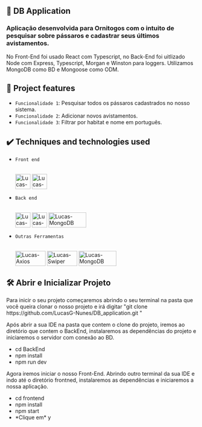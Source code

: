 ## 📁 DB Application

<h3>Aplicação desenvolvida para Ornitogos com o intuito de pesquisar sobre pássaros e cadastrar seus últimos avistamentos.</h3>
<p>No Front-End foi usado React com Typescript, no Back-End foi uitlizado Node com Express, Typescript, Morgan e Winston para loggers. Utilizamos MongoDB como BD e Mongoose como ODM.</p>

## :hammer: Project features

- `Funcionalidade 1`: Pesquisar todos os pássaros cadastrados no nosso sistema.
- `Funcionalidade 2`: Adicionar novos avistamentos.
- `Funcionalidade 3`: Filtrar por habitat e nome em português.

## ✔️ Techniques and technologies used

- `Front end`


  <div style="display: inline_block"><br>
  <img align="center" alt="Lucas-React" height="40" width="40" src="https://upload.wikimedia.org/wikipedia/commons/thumb/a/a7/React-icon.svg/2300px-React-icon.svg.png">
  <img align="center" alt="Lucas-Ts" height="40" width="40" src="https://user-images.githubusercontent.com/84019679/199375358-c16759c3-7d05-48d5-a44a-f99697f59280.png">
</div>

- `Back end `

 
   <div style="display: inline_block"><br>

    <img align="center" alt="Lucas-Node" height="40" width="40" src="https://cdn.iconscout.com/icon/free/png-256/node-js-1174925.png">
  <img align="center" alt="Lucas-Ts" height="40" width="40" src="https://user-images.githubusercontent.com/84019679/199375358-c16759c3-7d05-48d5-a44a-f99697f59280.png">
  <img align="center" alt="Lucas-MongoDB" height="40" width="100" src="https://user-images.githubusercontent.com/84019679/199377148-32165b73-741c-43d5-a859-56e37a378d0b.png">

</div>

- `Outras Ferramentas `

 
   <div style="display: inline_block"><br>

    <img align="center" alt="Lucas-Axios" height="40" width="80" src="https://user-images.githubusercontent.com/84019679/199379032-1135f5e2-ba2f-4fe5-b4e0-c6f00c2336ce.png">
  <img align="center" alt="Lucas-Swiper" height="40" width="80" src="https://user-images.githubusercontent.com/84019679/199379139-605b41ed-d588-403b-bc37-aee7a1d78810.png">
  <img align="center" alt="Lucas-MongoDB" height="40" width="100" src="https://user-images.githubusercontent.com/84019679/199377148-32165b73-741c-43d5-a859-56e37a378d0b.png">

</div>


## 🛠️ Abrir e Inicializar Projeto
<p>Para inicir o seu projeto começaremos abrindo o seu terminal na pasta que você queira clonar o nosso projeto e irá digitar "git clone https://github.com/LucasG-Nunes/DB_application.git " </p>

<p>Após abrir a sua IDE na pasta que contem o clone do projeto, iremos ao diretório que contem o BackEnd, instalaremos as dependências do projeto e iniciaremos o servidor com conexão ao BD.</p>

<ul>
  <li>cd BackEnd</li>
  <li>npm install</li> 
  <li>npm run dev</li> 
 </ul>

<span>Agora iremos iniciar o nosso Front-End. Abrindo outro terminal da sua IDE e indo até o diretório frontned, instalaremos as dependências e iniciaremos a nossa aplicação. </span>

<ul>
  <li>cd frontend</li>
  <li>npm install</li> 
  <li>npm start</li> 
  <li>*Clique em* y</li> 
 </ul>


